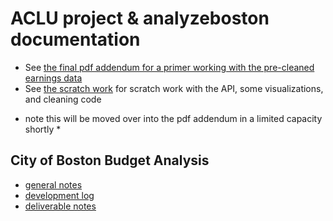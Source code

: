# ACLU project & analyzeboston documentation

- See [the final pdf addendum for a primer working with the pre-cleaned earnings data](finalpdfaddendum.ipynb)
- See [the scratch work](deliverablescratch.md) for scratch work with the API, some visualizations, and cleaning code
* note this will be moved over into the pdf addendum in a limited capacity shortly *
## City of Boston Budget Analysis
- [general notes](devnotes.md)
- [development log](devlog.md)
- [deliverable notes](deliverablenotes.md)
